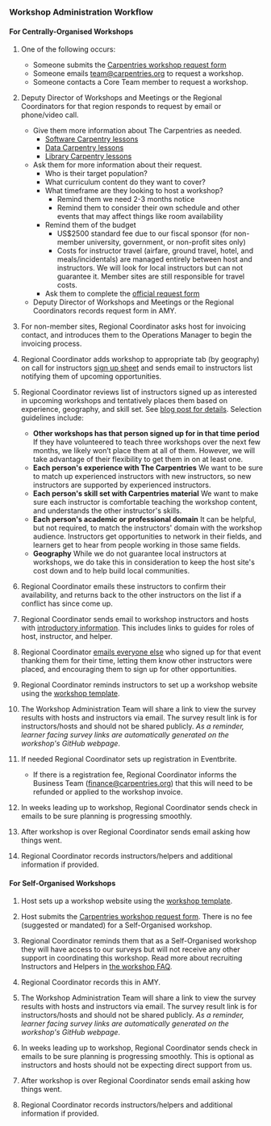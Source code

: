 ### Workshop Administration Workflow

#### For Centrally-Organised Workshops

1. One of the following occurs:
    * Someone submits the [Carpentries workshop request form](https://amy.carpentries.org/forms/workshop/) 
    * Someone emails team@carpentries.org to request a workshop.
    * Someone contacts a Core Team member to request a workshop.

1. Deputy Director of Workshops and Meetings or the Regional Coordinators for that region responds to request by email or phone/video call.
    * Give them more information about The Carpentries as needed.
        * [Software Carpentry lessons](https://software-carpentry.org/lessons/)
        * [Data Carpentry lessons](http://www.datacarpentry.org/lessons/)
        * [Library Carpentry lessons](https://librarycarpentry.org/lessons/)
    * Ask them for more information about their request.
        * Who is their target population?
        * What curriculum content do they want to cover?
        * What timeframe are they looking to host a workshop?
            * Remind them we need 2-3 months notice
            * Remind them to consider their own schedule and other events that may affect things like room availability
        * Remind them of the budget
            * US$2500 standard fee due to our fiscal sponsor (for non-member university, government, or non-profit sites only)
            * Costs for instructor travel (airfare, ground travel, hotel, and meals/incidentals) are managed entirely between host and instructors. We will look for local instructors but can not guarantee it. Member sites are still responsible for travel costs.
        * Ask them to complete the [official request form](https://amy.carpentries.org/forms/workshop/)  
    * Deputy Director of Workshops and Meetings or the Regional Coordinators records request form in AMY.

1. For non-member sites, Regional Coordinator asks host for invoicing contact, and introduces them to the Operations Manager to begin the invoicing process.

1. Regional Coordinator adds workshop to appropriate tab (by geography) on call for instructors [sign up sheet](https://docs.google.com/spreadsheets/d/1YhTAzEalDqKUowgej7aRa7E1K0XcB6ZezoVUt6VN2qY/edit#gid=0) and sends email to instructors list notifying them of upcoming opportunities.

1. Regional Coordinator reviews list of instructors signed up as interested in upcoming workshops and tentatively places them based on experience, geography, and skill set. See [blog post for details](https://software-carpentry.org/blog/2018/01/assign-instructors.html). Selection guidelines include:

    * **Other workshops has that person signed up for in that time period**  If they have volunteered to teach three workshops over the next few months, we likely won’t place them at all of them. However, we will take advantage of their flexibility to get them in on at least one.
    * **Each person's experience with The Carpentries** We want to be sure to match up experienced instructors with new instructors, so new instructors are supported by experienced instructors. 
    * **Each person's skill set with Carpentries material**  We want to make sure each instructor is comfortable teaching the workshop content, and understands the other instructor's skills.
    * **Each person's academic or professional domain** It can be helpful, but not required, to match the instructors' domain with the workshop audience. Instructors get opportunities to network in their fields, and learners get to hear from people working in those same fields.
    * **Geography** While we do not guarantee local instructors at workshops, we do take this in consideration to keep the host site's cost down and to help build local communities.


1. Regional Coordinator emails these instructors to confirm their availability, and returns back to the other instructors on the list if a conflict has since come up.

1.  Regional Coordinator sends email to workshop instructors and hosts with [introductory information](email_templates.html#host-and-instructor-introductions).  This includes links to guides for roles of host, instructor, and helper.

1. Regional Coordinator [emails everyone else](email_templates.html#other-instructors-placed) who signed up for that event thanking them for their time, letting them know other instructors were placed, and encouraging them to sign up for other opportunities.

1. Regional Coordinator reminds instructors to set up a workshop website using the
[workshop template](https://github.com/carpentries/workshop-template).

1. The Workshop Administration Team will share a link to view the survey results with hosts and instructors via email. The survey result link is for instructors/hosts and should not be shared publicly. *As a reminder, learner facing survey links are automatically generated on the workshop's GitHub webpage*.

1. If needed Regional Coordinator sets up registration in Eventbrite. 
    * If there is a registration fee, Regional Coordinator informs the Business Team (finance@carpentries.org) that this will need to be refunded or applied to the workshop invoice.

1.  In weeks leading up to workshop, Regional Coordinator sends check in emails to be sure planning is progressing smoothly.

1. After workshop is over Regional Coordinator sends email asking how things went.

1. Regional Coordinator records instructors/helpers and additional information if provided.


#### For Self-Organised Workshops

1. Host sets up a workshop website using the
[workshop template](https://github.com/carpentries/workshop-template).

1. Host submits the [Carpentries workshop request form](https://amy.carpentries.org/forms/workshop/). There is no fee (suggested or mandated) for a Self-Organised workshop.

1. Regional Coordinator reminds them that as a Self-Organised workshop they will have access to our surveys but will not receive any other support in coordinating this workshop. Read more about recruiting Instructors and Helpers in [the workshop FAQ](https://carpentries.org/workshop_faq/#if-i-need-help-recruiting-instructors-supporting-instructors-andor-helpers-for-a-self-organised-workshop-what-are-my-options). 

1. Regional Coordinator records this in AMY.

1. The Workshop Administration Team will share a link to view the survey results with hosts and instructors via email. The survey result link is for instructors/hosts and should not be shared publicly. *As a reminder, learner facing survey links are automatically generated on the workshop's GitHub webpage*.

1. In weeks leading up to workshop, Regional Coordinator sends check in emails to be sure planning is progressing smoothly. This is optional as instructors and hosts should not be expecting direct support from us.

1. After workshop is over Regional Coordinator sends email asking how things went.

1. Regional Coordinator records instructors/helpers and additional information if provided.
